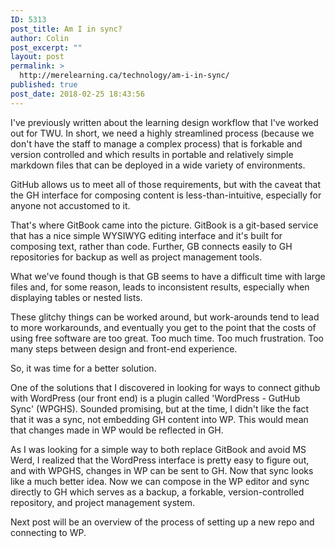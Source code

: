 ```yaml
---
ID: 5313
post_title: Am I in sync?
author: Colin
post_excerpt: ""
layout: post
permalink: >
  http://merelearning.ca/technology/am-i-in-sync/
published: true
post_date: 2018-02-25 18:43:56
---
```

I've previously written about the learning design workflow that I've worked out for TWU. In short, we need a highly streamlined process (because we don't have the staff to manage a complex process) that is forkable and version controlled and which results in portable and relatively simple markdown files that can be deployed in a wide variety of environments.

GitHub allows us to meet all of those requirements, but with the caveat that the GH interface for composing content is less-than-intuitive, especially for anyone not accustomed to it.

That's where GitBook came into the picture. GitBook is a git-based service that has a nice simple WYSIWYG editing interface and it's built for composing text, rather than code. Further, GB connects easily to GH repositories for backup as well as project management tools.

What we've found though is that GB seems to have a difficult time with large files and, for some reason, leads to inconsistent results, especially when displaying tables or nested lists.

These glitchy things can be worked around, but work-arounds tend to lead to more workarounds, and eventually you get to the point that the costs of using free software are too great. Too much time. Too much frustration. Too many steps between design and front-end experience.

So, it was time for a better solution.

One of the solutions that I discovered in looking for ways to connect github with WordPress (our front end) is a plugin called 'WordPress - GutHub Sync' (WPGHS). Sounded promising, but at the time, I didn't like the fact that it was a sync, not embedding GH content into WP. This would mean that changes made in WP would be reflected in GH.

As I was looking for a simple way to both replace GitBook and avoid MS Werd, I realized that the WordPress interface is pretty easy to figure out, and with WPGHS, changes in WP can be sent to GH. Now that sync looks like a much better idea. Now we can compose in the WP editor and sync directly to GH which serves as a backup, a forkable, version-controlled repository, and project management system.

Next post will be an overview of the process of setting up a new repo and connecting to WP.